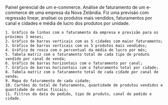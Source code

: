 Painel gerencial de um e-commerce.
Análise de faturamento de um e-commerce de uma empresa da Nova Zelândia. Fiz uma previsão com regressão linear, analisei os produtos mais vendidos, faturamentos por canal e cidades e média de lucro dos produtos por unidade.


    1. Gráfico de linhas com o faturamento da empresa e previsão para os próximos 3 meses;
    2. Gráfico de barras verticais com as 5 cidades com maior faturamento;
    3. Gráfico de barras verticais com os 5 produtos mais vendidos;
    4. Gráfico de rosca com o percentual da média de lucro por mês;
    5. Tabela matriz com o faturamento total de cada tipo de produto vendido por canal de venda;
    6. Gráfico de barras horizontais com o faturamento por canal;
    7. Gráfico de barras horizontais com o faturamento total por cidade;
    8. Tabela matriz com o faturamento total de cada cidade por canal de venda;
    9. Mapa do faturamento de cada cidade;
    10. Cartões do total de faturamento, quantidade de produtos vendidos e quantidade de notas fiscais;
    11. Filtros da data do pedido, tipo de produto, canal de pedido e cidade.

